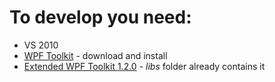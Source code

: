 # To develop you need: #

  * VS 2010
  * [WPF Toolkit](http://wpf.codeplex.com/) - download and install
  * [Extended WPF Toolkit 1.2.0](http://wpftoolkit.codeplex.com/) - _libs_ folder already contains it